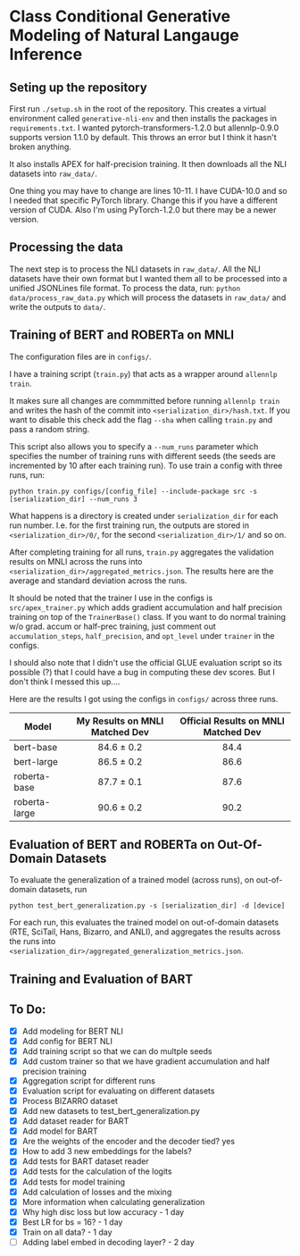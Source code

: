 # Class Conditional Generative Modeling of Natural Langauge Inference

## Seting up the repository

First run `./setup.sh` in the root of the repository. This creates a virtual environment called `generative-nli-env` and then installs the packages in `requirements.txt`. I wanted pytorch-transformers-1.2.0 but allennlp-0.9.0 supports version 1.1.0 by default. This throws an error but I think it hasn't broken anything.

It also installs APEX for half-precision training. It then downloads all the NLI datasets into `raw_data/`. 

One thing you may have to change are lines 10-11. I have CUDA-10.0 and so I needed that specific PyTorch library. Change this if you have a different version of CUDA. Also I'm using PyTorch-1.2.0 but there may be a newer version.

## Processing the data
The next step is to process the NLI datasets in `raw_data/`. All the NLI datasets have their own format but I wanted them all to be processed into a unified JSONLines file format. To process the data, run: `python data/process_raw_data.py` which will process the datasets in `raw_data/` and write the outputs to `data/`.

## Training of BERT and ROBERTa on MNLI
The configuration files are in `configs/`. 

I have a training script (`train.py`) that acts as a wrapper around `allennlp train`. 

It makes sure all changes are commmitted before running `allennlp train` and writes the hash of the commit into `<serialization_dir>/hash.txt`. If you want to disable this check add the flag `--sha` when calling `train.py` and pass a random string. 

This script also allows you to specify a `--num_runs` parameter which specifies the number of training runs with different seeds (the seeds are incremented by 10 after each training run). To use train a config with three runs, run:
```
python train.py configs/[config_file] --include-package src -s [serialization_dir] --num_runs 3
```
What happens is a directory is created under `serialization_dir` for each run number. I.e. for the first training run, the outputs are stored in `<serialization_dir>/0/`, for the second `<serialization_dir>/1/` and so on.

After completing training for all runs, `train.py` aggregates the validation results on MNLI across the runs into `<serialization_dir>/aggregated_metrics.json`. The results here are the average and standard deviation across the runs. 

It should be noted that the trainer I use in the configs is `src/apex_trainer.py`  which adds gradient accumulation and half precision training on top of the `TrainerBase()` class. If you want to do normal training w/o grad. accum or half-prec training, just comment out `accumulation_steps`, `half_precision`, and `opt_level` under `trainer` in the configs. 

I should also note that I didn't use the official GLUE evaluation script so its possible (?) that I could have a bug in computing these dev scores. But I don't think I messed this up....

Here are the results I got using the configs in `configs/` across three runs. 

| Model | My Results on MNLI Matched Dev | Official Results on MNLI Matched Dev |
| ------------- |:-------------:| :-----:|
| bert-base      | 84.6 ± 0.2 | 84.4 |
| bert-large      | 86.5 ± 0.2      |  86.6|
| roberta-base | 87.7 ± 0.1      |    87.6 |
| roberta-large | 90.6 ± 0.2      |    90.2 |

## Evaluation of BERT and ROBERTa on Out-Of-Domain Datasets
To evaluate the generalization of a trained model (across runs), on out-of-domain datasets, run
```
python test_bert_generalization.py -s [serialization_dir] -d [device]
```
For each run, this evaluates the trained model on out-of-domain datasets (RTE, SciTail, Hans, Bizarro, and ANLI), and aggregates the results across the runs into `<serialization_dir>/aggregated_generalization_metrics.json`. 

## Training and Evaluation of BART

## To Do:

- [x] Add modeling for BERT NLI
- [x] Add config for BERT NLI
- [x] Add training script so that we can do multple seeds
- [x] Add custom trainer so that we have gradient accumulation and half precision training
- [x] Aggregation script for different runs
- [x] Evaluation script for evaluating on different datasets
- [x] Process BIZARRO dataset
- [x] Add new datasets to test_bert_generalization.py
- [x] Add dataset reader for BART
- [x] Add model for BART
- [x] Are the weights of the encoder and the decoder tied? yes
- [x] How to add 3 new embeddings for the labels?
- [x] Add tests for BART dataset reader
- [x]  Add tests for the calculation of the logits
- [x] Add tests for model training
- [x] Add calculation of losses and the mixing
- [x] More information when calculating generalization
- [x] Why high disc loss but low accuracy - 1 day
- [x] Best LR for bs = 16? - 1 day 
- [x] Train on all data? - 1 day
- [ ] Adding label embed in decoding layer? - 2 day
